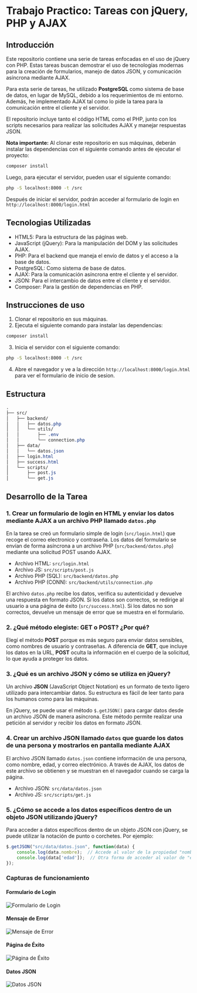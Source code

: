 # Trabajo Practico: Tareas con jQuery, PHP y AJAX

## Introducción

Este repositorio contiene una serie de tareas enfocadas en el uso de jQuery con PHP. Estas tareas buscan demostrar el uso de tecnologías modernas para la creación de formularios, manejo de datos JSON, y comunicación asíncrona mediante AJAX.

Para esta serie de tareas, he utilizado **PostgreSQL** como sistema de base de datos, en lugar de MySQL, debido a los requerimientos de mi entorno. Además, he implementado AJAX tal como lo pide la tarea para la comunicación entre el cliente y el servidor.

El repositorio incluye tanto el código HTML como el PHP, junto con los scripts necesarios para realizar las solicitudes AJAX y manejar respuestas JSON.

**Nota importante:** Al clonar este repositorio en sus máquinas, deberán instalar las dependencias con el siguiente comando antes de ejecutar el proyecto:

```bash
composer install
```

Luego, para ejecutar el servidor, pueden usar el siguiente comando:

```bash
php -S localhost:8000 -t /src
```

Después de iniciar el servidor, podrán acceder al formulario de login en 
`http://localhost:8000/login.html`

## Tecnologias Utilizadas

- HTML5: Para la estructura de las páginas web.
- JavaScript (jQuery): Para la manipulación del DOM y las solicitudes AJAX.
- PHP: Para el backend que maneja el envío de datos y el acceso a la base de datos.
- PostgreSQL: Como sistema de base de datos.
- AJAX: Para la comunicación asíncrona entre el cliente y el servidor.
- JSON: Para el intercambio de datos entre el cliente y el servidor.
- Composer: Para la gestión de dependencias en PHP.

## Instrucciones de uso

1. Clonar el repositorio en sus máquinas.
2. Ejecuta el siguiente comando para instalar las dependencias:
```bash
composer install
```
3. Inicia el servidor con el siguiente comando:
```bash
php -S localhost:8000 -t /src
```
4. Abre el navegador y ve a la dirección `http://localhost:8000/login.html`
para ver el formulario de inicio de sesion.

## Estructura

```CSS
.
├── src/
│   ├── backend/
│   │   ├── datos.php
│   │   └── utils/
│   │       ├── .env
│   │       └── connection.php
│   ├── data/
│   │   └── datos.json
│   ├── login.html
│   ├── success.html
│   └── scripts/
│       ├── post.js
│       └── get.js
```

## Desarrollo de la Tarea

### 1. Crear un formulario de login en HTML y enviar los datos mediante AJAX a un archivo PHP llamado `datos.php`

En la tarea se creó un formulario simple de login (`src/login.html`) que recoge el correo electronico y contraseña. Los datos del formulario se envían de forma asíncrona a un archivo PHP (`src/backend/datos.php`) mediante una solicitud POST usando AJAX.
- Archivo HTML: `src/login.html`
- Archivo JS: `src/scripts/post.js`
- Archivo PHP (SQL): `src/backend/datos.php`
- Archivo PHP (CONN): `src/backend/utils/connection.php`

El archivo `datos.php` recibe los datos, verifica su autenticidad y devuelve una respuesta en formato JSON. Si los datos son correctos, se redirige al usuario a una página de éxito (`src/success.html`). Si los datos no son correctos, devuelve un mensaje de error que se muestra en el formulario.

### 2. ¿Qué método elegiste: GET o POST? ¿Por qué?

Elegí el método **POST** porque es más seguro para enviar datos sensibles, como nombres de usuario y contraseñas. A diferencia de **GET**, que incluye los datos en la URL, **POST** oculta la información en el cuerpo de la solicitud, lo que ayuda a proteger los datos.

### 3. ¿Qué es un archivo JSON y cómo se utiliza en jQuery?

Un archivo **JSON** (JavaScript Object Notation) es un formato de texto ligero utilizado para intercambiar datos. Su estructura es fácil de leer tanto para los humanos como para las máquinas.

En jQuery, se puede usar el método `$.getJSON()` para cargar datos desde un archivo JSON de manera asíncrona. Este método permite realizar una petición al servidor y recibir los datos en formato JSON.

### 4. Crear un archivo JSON llamado `datos` que guarde los datos de una persona y mostrarlos en pantalla mediante AJAX

El archivo JSON llamado `datos.json` contiene información de una persona, como nombre, edad, y correo electrónico. A través de AJAX, los datos de este archivo se obtienen y se muestran en el navegador cuando se carga la página.

- Archivo JSON: `src/data/datos.json`
- Archivo JS: `src/scripts/get.js`

### 5. ¿Cómo se accede a los datos específicos dentro de un objeto JSON utilizando jQuery?

Para acceder a datos específicos dentro de un objeto JSON con jQuery, se puede utilizar la notación de punto o corchetes. Por ejemplo:

```javascript
$.getJSON("src/data/datos.json", function(data) {
    console.log(data.nombre);  // Accede al valor de la propiedad "nombre"
    console.log(data['edad']);  // Otra forma de acceder al valor de "edad"
});
```

### Capturas de funcionamiento

#### Formulario de Login

![Formulario de Login](https://i.imgur.com/vpo2jIW.png)

#### Mensaje de Error

![Mensaje de Error](https://i.imgur.com/lprFQW3.png)

#### Página de Éxito

![Página de Éxito](https://i.imgur.com/GSVjHZQ.png)

#### Datos JSON

![Datos JSON](https://i.imgur.com/u2xV2y9.png)